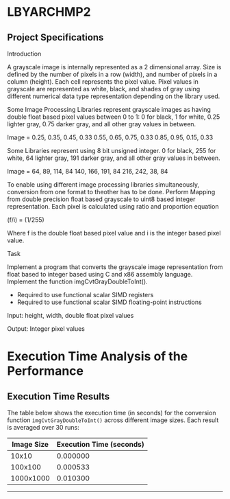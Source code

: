 # LBYARCHMP2

## Project Specifications

Introduction

A grayscale image is internally represented as a 2 dimensional array. Size is defined by the number of
pixels in a row (width), and number of pixels in a column (height). Each cell represents the pixel value.
Pixel values in grayscale are represented as white, black, and shades of gray using different numerical data 
type representation depending on the library used.

Some Image Processing Libraries represent grayscale images as having double float based pixel
values between 0 to 1: 0 for black, 1 for white, 0.25 lighter gray, 0.75 darker gray, and all other gray
values in between.

Image =
0.25, 0.35, 0.45, 0.33
0.55, 0.65, 0.75, 0.33
0.85, 0.95, 0.15, 0.33

Some Libraries represent using 8 bit unsigned integer. 0 for black, 255 for white, 64 lighter gray, 191
darker gray, and all other gray values in between.

Image =
64, 89, 114, 84
140, 166, 191, 84
216, 242, 38, 84

To enable using different image processing libraries simultaneously, conversion from one format 
to theother has to be done. Perform Mapping from double precision float based grayscale to uint8
based integer representation. Each pixel is calculated using ratio and proportion equation

(f/i) = (1/255)

Where f is the double float based pixel value and i is the integer based pixel value.

Task

Implement a program that converts the grayscale image representation from float based to integer
based using C and x86 assembly language. Implement the function imgCvtGrayDoubleToInt().

- Required to use functional scalar SIMD registers
- Required to use functional scalar SIMD floating-point instructions

Input: height, width, double float pixel values

Output: Integer pixel values

# Execution Time Analysis of the Performance

## Execution Time Results

The table below shows the execution time (in seconds) for the conversion function `imgCvtGrayDoubleToInt()` across different image sizes. Each result is averaged over 30 runs:

| **Image Size**      | **Execution Time (seconds)** |
|----------------------|------------------------------|
| 10x10               | 0.000000                    |
| 100x100             | 0.000533                    |
| 1000x1000           | 0.010300                    |

---